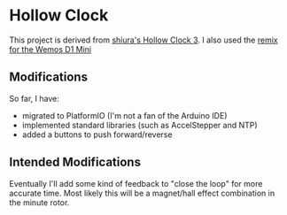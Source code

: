 # Hollow Clock
 This project is derived from [shiura's Hollow Clock 3](https://www.thingiverse.com/thing:5142739).
 I also used the [remix for the Wemos D1 Mini](https://www.thingiverse.com/thing:5160250)

## Modifications
So far, I have:
  - migrated to PlatformIO (I'm not a fan of the Arduino IDE)
  - implemented standard libraries (such as AccelStepper and NTP)
  - added a buttons to push forward/reverse

## Intended Modifications
Eventually I'll add some kind of feedback to "close the loop" for more accurate time. Most likely this will be a magnet/hall effect combination in the minute rotor.

